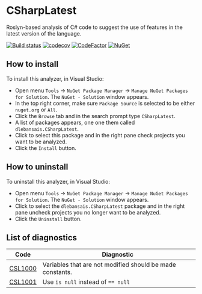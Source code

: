 # CSharpLatest

Roslyn-based analysis of C# code to suggest the use of features in the latest version of the language.

[![Build status](https://ci.appveyor.com/api/projects/status/bqxani5j890cufgm?svg=true)](https://ci.appveyor.com/project/dlebansais/csharplatest)
[![codecov](https://codecov.io/gh/dlebansais/CSharpLatest/graph/badge.svg?token=oFfnLirFJg)](https://codecov.io/gh/dlebansais/CSharpLatest)
[![CodeFactor](https://www.codefactor.io/repository/github/dlebansais/csharplatest/badge)](https://www.codefactor.io/repository/github/dlebansais/csharplatest)
[![NuGet](https://img.shields.io/nuget/v/dlebansais.CSharpLatest.svg)](https://www.nuget.org/packages/dlebansais.CSharpLatest)

## How to install

To install this analyzer, in Visual Studio:

+ Open menu `Tools` -> `NuGet Package Manager` -> `Manage NuGet Packages for Solution`. The `NuGet - Solution` window appears.  
+ In the top right corner, make sure `Package Source` is selected to be either `nuget.org` or `All`.
+ Click the `Browse` tab and in the search prompt type `CSharpLatest`.
+ A list of packages appears, one one them called `dlebansais.CSharpLatest`.
+ Click to select this package and in the right pane check projects you want to be analyzed.
+ Click the `Install` button.

## How to uninstall

To uninstall this analyzer, in Visual Studio:

+ Open menu `Tools` -> `NuGet Package Manager` -> `Manage NuGet Packages for Solution`. The `NuGet - Solution` window appears.  
+ Click to select the `dlebansais.CSharpLatest` package and in the right pane uncheck projects you no longer want to be analyzed.
+ Click the `Uninstall` button.
 
## List of diagnostics

| Code                      | Diagnostic                                                |
| ------------------------- | --------------------------------------------------------- |
| [CSL1000](doc/CSL1000.md) | Variables that are not modified should be made constants. |
| [CSL1001](doc/CSL1001.md) | Use `is null` instead of `== null`                        |
